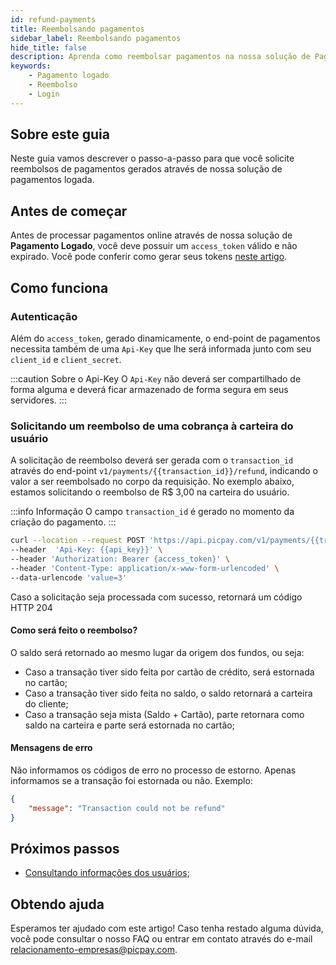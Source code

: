 ```yaml
---
id: refund-payments
title: Reembolsando pagamentos
sidebar_label: Reembolsando pagamentos
hide_title: false
description: Aprenda como reembolsar pagamentos na nossa solução de Pagamento Logado
keywords: 
    - Pagamento logado
    - Reembolso    
    - Login
---
```


## Sobre este guia

Neste guia vamos descrever o passo-a-passo para que você solicite reembolsos de pagamentos gerados através de nossa solução de pagamentos logada.

## Antes de começar

Antes de processar pagamentos online através de nossa solução de **Pagamento Logado**, você deve possuir um `access_token` válido e não expirado. Você pode conferir como gerar seus tokens [neste artigo](/pagamento-logado/guides/oauth2-flow).

## Como funciona

### Autenticação

Além do `access_token`, gerado dinamicamente, o end-point de pagamentos necessita também de uma `Api-Key` que lhe será informada junto com seu `client_id` e `client_secret`.

:::caution Sobre o Api-Key
O `Api-Key` não deverá ser compartilhado de forma alguma e deverá ficar armazenado de forma segura em seus servidores. 
:::

### Solicitando um reembolso de uma cobrança à carteira do usuário

A solicitação de reembolso deverá ser gerada com o `transaction_id` através do end-point `v1/payments/{{transaction_id}}/refund`, indicando o valor a ser reembolsado no corpo da requisição. No exemplo abaixo, estamos solicitando o reembolso de R$ 3,00 na carteira do usuário.

:::info Informação
O campo `transaction_id` é gerado no momento da criação do pagamento.
:::


```bash
curl --location --request POST 'https://api.picpay.com/v1/payments/{{transaction_id}}/refund' \
--header  'Api-Key: {{api_key}}' \
--header 'Authorization: Bearer {access_token}' \
--header 'Content-Type: application/x-www-form-urlencoded' \
--data-urlencode 'value=3'
```
Caso a solicitação seja processada com sucesso, retornará um código HTTP 204

#### Como será feito o reembolso?

O saldo será retornado ao mesmo lugar da origem dos fundos, ou seja:

- Caso a transação tiver sido feita por cartão de crédito, será estornada no cartão;
- Caso a transação tiver sido feita no saldo, o saldo retornará a carteira do cliente;
- Caso a transação seja mista (Saldo + Cartão), parte retornara como saldo na carteira e parte será estornada no cartão;


#### Mensagens de erro

Não informamos os códigos de erro no processo de estorno. Apenas informamos se a transação foi estornada ou não. Exemplo:

```json
{
    "message": "Transaction could not be refund"
}
```

## Próximos passos

- [Consultando informações dos usuários](/pagamento-logado/guides/user-info);

## Obtendo ajuda
Esperamos ter ajudado com este artigo! Caso tenha restado alguma dúvida, você pode consultar o nosso FAQ ou entrar em contato através do e-mail relacionamento-empresas@picpay.com. 
